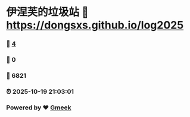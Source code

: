 # 伊涅芙的垃圾站 :link: https://dongsxs.github.io/log2025 
### :page_facing_up: [4](https://dongsxs.github.io/log2025/tag.html) 
### :speech_balloon: 0 
### :hibiscus: 6821 
### :alarm_clock: 2025-10-19 21:03:01 
### Powered by :heart: [Gmeek](https://github.com/Meekdai/Gmeek)
